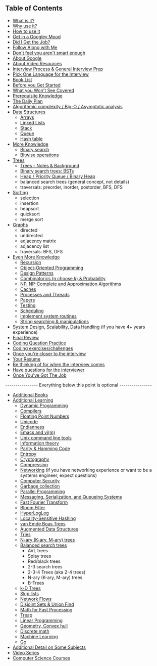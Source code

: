 ## Table of Contents

- [What is it?](README.md#what-is-it)
- [Why use it?](README.md#why-use-it)
- [How to use it](README.md#how-to-use-it)
- [Get in a Googley Mood](README.md#get-in-a-googley-mood)
- [Did I Get the Job?](README.md#did-i-get-the-job)
- [Follow Along with Me](README.md#follow-along-with-me)
- [Don't feel you aren't smart enough](README.md#dont-feel-you-arent-smart-enough)
- [About Google](README.md#about-google)
- [About Video Resources](README.md#about-video-resources)
- [Interview Process & General Interview Prep](README.md#interview-process--general-interview-prep)
- [Pick One Language for the Interview](README.md#pick-one-language-for-the-interview)
- [Book List](README.md#book-list)
- [Before you Get Started](README.md#before-you-get-started)
- [What you Won't See Covered](README.md#what-you-wont-see-covered)
- [Prerequisite Knowledge](README.md#prerequisite-knowledge)
- [The Daily Plan](README.md#the-daily-plan)
- [Algorithmic complexity / Big-O / Asymptotic analysis](README.md#algorithmic-complexity--big-o--asymptotic-analysis)
- [Data Structures](README.md#data-structures)
    - [Arrays](README.md#arrays)
    - [Linked Lists](README.md#linked-lists)
    - [Stack](README.md#stack)
    - [Queue](README.md#queue)
    - [Hash table](README.md#hash-table)
- [More Knowledge](README.md#more-knowledge)
    - [Binary search](README.md#binary-search)
    - [Bitwise operations](README.md#bitwise-operations)
- [Trees](README.md#trees)
    - [Trees - Notes & Background](README.md#trees---notes--background)
    - [Binary search trees: BSTs](README.md#binary-search-trees-bsts)
    - [Heap / Priority Queue / Binary Heap](README.md#heap--priority-queue--binary-heap)
    - balanced search trees (general concept, not details)
    - traversals: preorder, inorder, postorder, BFS, DFS
- [Sorting](README.md#sorting)
    - selection
    - insertion
    - heapsort
    - quicksort
    - merge sort
- [Graphs](README.md#graphs)
    - directed
    - undirected
    - adjacency matrix
    - adjacency list
    - traversals: BFS, DFS
- [Even More Knowledge](README.md#even-more-knowledge)
    - [Recursion](README.md#recursion)
    - [Object-Oriented Programming](README.md#object-oriented-programming)
    - [Design Patterns](README.md#design-patterns)
    - [Combinatorics (n choose k) & Probability](README.md#combinatorics-n-choose-k--probability)
    - [NP, NP-Complete and Approximation Algorithms](README.md#np-np-complete-and-approximation-algorithms)
    - [Caches](README.md#caches)
    - [Processes and Threads](README.md#processes-and-threads)
    - [Papers](README.md#papers)
    - [Testing](README.md#testing)
    - [Scheduling](README.md#scheduling)
    - [Implement system routines](README.md#implement-system-routines)
    - [String searching & manipulations](README.md#string-searching--manipulations)
- [System Design, Scalability, Data Handling](README.md#system-design-scalability-data-handling) (if you have 4+ years experience)
- [Final Review](README.md#final-review)
- [Coding Question Practice](README.md#coding-question-practice)
- [Coding exercises/challenges](README.md#coding-exerciseschallenges)
- [Once you're closer to the interview](README.md#once-youre-closer-to-the-interview)
- [Your Resume](README.md#your-resume)
- [Be thinking of for when the interview comes](README.md#be-thinking-of-for-when-the-interview-comes)
- [Have questions for the interviewer](README.md#have-questions-for-the-interviewer)
- [Once You've Got The Job](README.md#once-youve-got-the-job)

---------------- Everything below this point is optional ----------------

- [Additional Books](README.md#additional-books)
- [Additional Learning](README.md#additional-learning)
    - [Dynamic Programming](README.md#dynamic-programming)
    - [Compilers](README.md#compilers)
    - [Floating Point Numbers](README.md#floating-point-numbers)
    - [Unicode](README.md#unicode)
    - [Endianness](README.md#endianness)
    - [Emacs and vi(m)](README.md#emacs-and-vim)
    - [Unix command line tools](README.md#unix-command-line-tools)
    - [Information theory](README.md#information-theory)
    - [Parity & Hamming Code](README.md#parity--hamming-code)
    - [Entropy](README.md#entropy)
    - [Cryptography](README.md#cryptography)
    - [Compression](README.md#compression)
    - [Networking](README.md#networking) (if you have networking experience or want to be a systems engineer, expect questions)
    - [Computer Security](README.md#computer-security)
    - [Garbage collection](README.md#garbage-collection)
    - [Parallel Programming](README.md#parallel-programming)
    - [Messaging, Serialization, and Queueing Systems](README.md#messaging-serialization-and-queueing-systems)
    - [Fast Fourier Transform](README.md#fast-fourier-transform)
    - [Bloom Filter](README.md#bloom-filter)
    - [HyperLogLog](README.md#hyperloglog)
    - [Locality-Sensitive Hashing](README.md#locality-sensitive-hashing)
    - [van Emde Boas Trees](README.md#van-emde-boas-trees)
    - [Augmented Data Structures](README.md#augmented-data-structures)
    - [Tries](README.md#tries)
    - [N-ary (K-ary, M-ary) trees](README.md#n-ary-k-ary-m-ary-trees)
    - [Balanced search trees](README.md#balanced-search-trees)
        - AVL trees
        - Splay trees
        - Red/black trees
        - 2-3 search trees
        - 2-3-4 Trees (aka 2-4 trees)
        - N-ary (K-ary, M-ary) trees
        - B-Trees
    - [k-D Trees](README.md#k-d-trees)
    - [Skip lists](README.md#skip-lists)
    - [Network Flows](README.md#network-flows)
    - [Disjoint Sets & Union Find](README.md#disjoint-sets--union-find)
    - [Math for Fast Processing](README.md#math-for-fast-processing)
    - [Treap](README.md#treap)
    - [Linear Programming](README.md#linear-programming)
    - [Geometry, Convex hull](README.md#geometry-convex-hull)
    - [Discrete math](README.md#discrete-math)
    - [Machine Learning](README.md#machine-learning)
    - [Go](README.md#go)
- [Additional Detail on Some Subjects](README.md#additional-detail-on-some-subjects)
- [Video Series](README.md#video-series)
- [Computer Science Courses](README.md#computer-science-courses)
